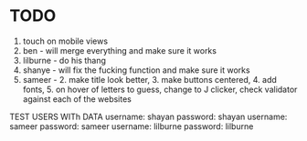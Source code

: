 # TODO 

1. touch on mobile views 
2. ben -  will merge everything and make sure it works 
3. lilburne - do his thang
4. shanye - will fix the fucking function and make sure it works 
5. sameer - 2. make title look better, 3. make buttons centered, 4. add fonts, 5. on hover of letters to guess, change to J clicker, check validator against each of the websites

TEST USERS WITh DATA
username: shayan 
password: shayan
username: sameer
password: sameer
username: lilburne
password: lilburne